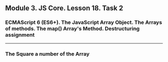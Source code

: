 ## Module 3. JS Core. Lesson 18. Task 2

### ECMAScript 6 (ES6+). The JavaScript Array Object. The Arrays of methods. The map() Array's Method. Destructuring assignment
***

### The Square a number of the Array
